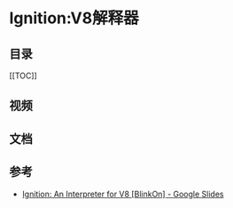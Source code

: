 # Ignition:V8解释器

## 目录

[[TOC]]

## 视频

<Bilibili id="BV15J411J7Gf" />

## 文档

<Pdf src='/v8/Ignition_ An Interpreter for V8 [BlinkOn].pdf' />

## 参考

- [Ignition: An Interpreter for V8 [BlinkOn] - Google Slides](https://docs.google.com/presentation/d/1OqjVqRhtwlKeKfvMdX6HaCIu9wpZsrzqpIVIwQSuiXQ/edit#slide=id.gcd5fac7cb_3_11)
